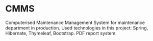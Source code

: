 # CMMS
Computerised Maintenance Management System for maintenance department in production.
Used technologies in this project: Spring, Hibernate, Thymeleaf, Bootstrap.
PDF report system.
